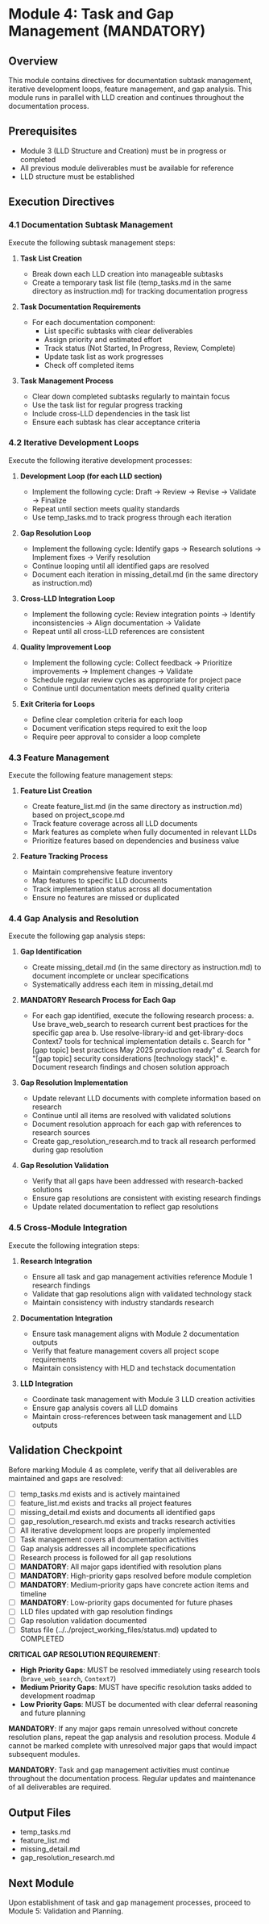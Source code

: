 # Module 4: Task and Gap Management (MANDATORY)

## Overview
This module contains directives for documentation subtask management, iterative development loops, feature management, and gap analysis. This module runs in parallel with LLD creation and continues throughout the documentation process.

## Prerequisites
- Module 3 (LLD Structure and Creation) must be in progress or completed
- All previous module deliverables must be available for reference
- LLD structure must be established

## Execution Directives

### 4.1 Documentation Subtask Management

Execute the following subtask management steps:

1. **Task List Creation**
   - Break down each LLD creation into manageable subtasks
   - Create a temporary task list file (temp_tasks.md in the same directory as instruction.md) for tracking documentation progress

2. **Task Documentation Requirements**
   - For each documentation component:
     - List specific subtasks with clear deliverables
     - Assign priority and estimated effort
     - Track status (Not Started, In Progress, Review, Complete)
     - Update task list as work progresses
     - Check off completed items

3. **Task Management Process**
   - Clear down completed subtasks regularly to maintain focus
   - Use the task list for regular progress tracking
   - Include cross-LLD dependencies in the task list
   - Ensure each subtask has clear acceptance criteria

### 4.2 Iterative Development Loops

Execute the following iterative development processes:

1. **Development Loop (for each LLD section)**
   - Implement the following cycle: Draft → Review → Revise → Validate → Finalize
   - Repeat until section meets quality standards
   - Use temp_tasks.md to track progress through each iteration

2. **Gap Resolution Loop**
   - Implement the following cycle: Identify gaps → Research solutions → Implement fixes → Verify resolution
   - Continue looping until all identified gaps are resolved
   - Document each iteration in missing_detail.md (in the same directory as instruction.md)

3. **Cross-LLD Integration Loop**
   - Implement the following cycle: Review integration points → Identify inconsistencies → Align documentation → Validate
   - Repeat until all cross-LLD references are consistent

4. **Quality Improvement Loop**
   - Implement the following cycle: Collect feedback → Prioritize improvements → Implement changes → Validate
   - Schedule regular review cycles as appropriate for project pace
   - Continue until documentation meets defined quality criteria

5. **Exit Criteria for Loops**
   - Define clear completion criteria for each loop
   - Document verification steps required to exit the loop
   - Require peer approval to consider a loop complete

### 4.3 Feature Management

Execute the following feature management steps:

1. **Feature List Creation**
   - Create feature_list.md (in the same directory as instruction.md) based on project_scope.md
   - Track feature coverage across all LLD documents
   - Mark features as complete when fully documented in relevant LLDs
   - Prioritize features based on dependencies and business value

2. **Feature Tracking Process**
   - Maintain comprehensive feature inventory
   - Map features to specific LLD documents
   - Track implementation status across all documentation
   - Ensure no features are missed or duplicated

### 4.4 Gap Analysis and Resolution

Execute the following gap analysis steps:

1. **Gap Identification**
   - Create missing_detail.md (in the same directory as instruction.md) to document incomplete or unclear specifications
   - Systematically address each item in missing_detail.md

2. **MANDATORY Research Process for Each Gap**
   - For each gap identified, execute the following research process:
     a. Use brave_web_search to research current best practices for the specific gap area
     b. Use resolve-library-id and get-library-docs Context7 tools for technical implementation details
     c. Search for "[gap topic] best practices May 2025 production ready"
     d. Search for "[gap topic] security considerations [technology stack]"
     e. Document research findings and chosen solution approach

3. **Gap Resolution Implementation**
   - Update relevant LLD documents with complete information based on research
   - Continue until all items are resolved with validated solutions
   - Document resolution approach for each gap with references to research sources
   - Create gap_resolution_research.md to track all research performed during gap resolution

4. **Gap Resolution Validation**
   - Verify that all gaps have been addressed with research-backed solutions
   - Ensure gap resolutions are consistent with existing research findings
   - Update related documentation to reflect gap resolutions

### 4.5 Cross-Module Integration

Execute the following integration steps:

1. **Research Integration**
   - Ensure all task and gap management activities reference Module 1 research findings
   - Validate that gap resolutions align with validated technology stack
   - Maintain consistency with industry standards research

2. **Documentation Integration**
   - Ensure task management aligns with Module 2 documentation outputs
   - Verify that feature management covers all project scope requirements
   - Maintain consistency with HLD and techstack documentation

3. **LLD Integration**
   - Coordinate task management with Module 3 LLD creation activities
   - Ensure gap analysis covers all LLD domains
   - Maintain cross-references between task management and LLD outputs

## Validation Checkpoint

Before marking Module 4 as complete, verify that all deliverables are maintained and gaps are resolved:

- [ ] temp_tasks.md exists and is actively maintained
- [ ] feature_list.md exists and tracks all project features
- [ ] missing_detail.md exists and documents all identified gaps
- [ ] gap_resolution_research.md exists and tracks research activities
- [ ] All iterative development loops are properly implemented
- [ ] Task management covers all documentation activities
- [ ] Gap analysis addresses all incomplete specifications
- [ ] Research process is followed for all gap resolutions
- [ ] **MANDATORY**: All major gaps identified with resolution plans
- [ ] **MANDATORY**: High-priority gaps resolved before module completion
- [ ] **MANDATORY**: Medium-priority gaps have concrete action items and timeline
- [ ] **MANDATORY**: Low-priority gaps documented for future phases
- [ ] LLD files updated with gap resolution findings
- [ ] Gap resolution validation documented
- [ ] Status file (../../project_working_files/status.md) updated to COMPLETED

**CRITICAL GAP RESOLUTION REQUIREMENT**:
- **High Priority Gaps**: MUST be resolved immediately using research tools (`brave_web_search`, `Context7`)
- **Medium Priority Gaps**: MUST have specific resolution tasks added to development roadmap
- **Low Priority Gaps**: MUST be documented with clear deferral reasoning and future planning

**MANDATORY**: If any major gaps remain unresolved without concrete resolution plans, repeat the gap analysis and resolution process. Module 4 cannot be marked complete with unresolved major gaps that would impact subsequent modules.

**MANDATORY**: Task and gap management activities must continue throughout the documentation process. Regular updates and maintenance of all deliverables are required.

## Output Files
- temp_tasks.md
- feature_list.md
- missing_detail.md
- gap_resolution_research.md

## Next Module
Upon establishment of task and gap management processes, proceed to Module 5: Validation and Planning.
